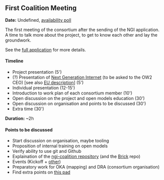 ## First Coalition Meeting

**Date:** Undefined, [availability poll](https://framadate.org/HEk56jtJgrL9ukX9)

The first meeting of the consortium after the sending of the NGI application. A time to talk more about the project, to get to know
each other and lay the groundwork.

See the [full application](/activity/ngi-application.md) for more details.

#### Timeline

- Project presentation (5')
- (?) Presentation of [Next Generation Internet](https://www.ngi.eu/) (to be asked to the OW2 CEO) \[see also [EU description](https://digital-strategy.ec.europa.eu/en/policies/next-generation-internet-initiative)] (5')
- Individual presentation (12-15')
- Introduction to work plan of each consortium member (10')
- Open discussion on the project and open models education (30')
- Open discussion on organisation and points to be discussed (30')
- Extra time (30')

**Duration:** ~2h

#### Points to be discussed

- Start discussion on organisation, maybe tooling
- Proposition of internal training on open models
- Verify ability to use git and Github
- Explaination of the [ngi-coalition repository](https://github.com/Open-Models/ngi-coalition) (and the [Brick](https://github.com/Open-Models/Brique) repo)
- Events (Kickoff + [other](/activity/events))
- Preparatory work for OKA (mapping) and DRA (consortium organisation)
- Find extra points on [this pad](https://mensuel.framapad.org/p/open-models-ngi-first-meeting-a3l6)
